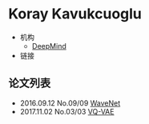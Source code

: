 # Koray Kavukcuoglu

- 机构
  - [DeepMind](../Institutions/DeepMind.md)
- 链接

## 论文列表

- 2016.09.12 No.09/09 [WaveNet](../Models/TTS3_Vocoder/2016.09.12_WaveNet.md)
- 2017.11.02 No.03/03 [VQ-VAE](../Models/_Basis/2017.11.02_VQ-VAE.md)